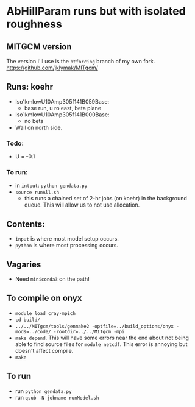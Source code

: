 # AbHillParam runs but with isolated roughness

##  MITGCM version

The version I'll use is the `btforcing` branch of my own fork.  https://github.com/jklymak/MITgcm/


## Runs: koehr

- Iso1kmlowU10Amp305f141B059Base:
  - base run, u ro east, beta plane
- Iso1kmlowU10Amp305f141B000Base:
  - no beta
- Wall on north side.



### Todo:
- U = -0.1

### To run:

- in `intput`: `python gendata.py`
- `source runAll.sh`
  - this runs a chained set of 2-hr jobs (on koehr) in the background queue.  This will allow us to not use allocation.

## Contents:

  - `input` is where most model setup occurs.
  - `python` is where most processing occurs.

## Vagaries

   - Need `miniconda3` on the path!

## To compile on onyx

  - `module load cray-mpich`
  - `cd build/`
  - `../../MITgcm/tools/genmake2 -optfile=../build_options/onyx -mods=../code/ -rootdir=../../MITgcm -mpi`
  - `make depend`.  This will have some errors near the end about not being able to find source files for `module netcdf`.  This error is annoying but doesn't affect compile.
  - `make`

## To run

  - run `python gendata.py`
  - run `qsub -N jobname runModel.sh`
